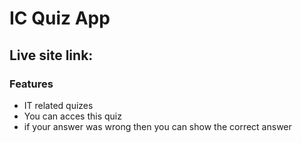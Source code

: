 # IC Quiz App
<h2>Live site link: </h2>
<h3>Features</h3>
<ul>
<li>IT related quizes</li>
<li>You can acces this quiz</li>
<li>if your answer was wrong then you can show the correct answer</li>



